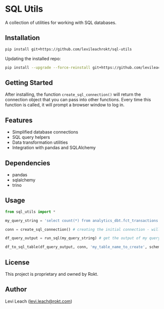 # SQL Utils

A collection of utilities for working with SQL databases.

## Installation

```bash
pip install git+https://github.com/levileachrokt/sql-utils
```

Updating the installed repo:
```bash
pip install --upgrade --force-reinstall git+https://github.com/levileachrokt/sql-utils.git
```


## Getting Started

After installing, the function ```create_sql_connection()``` will return the connection object that you can pass into other functions. Every time this function is called, it will prompt a browser window to log in.


## Features

- Simplified database connections
- SQL query helpers
- Data transformation utilities
- Integration with pandas and SQLAlchemy

## Dependencies

- pandas
- sqlalchemy
- trino

## Usage

```python
from sql_utils import *

my_query_string = 'select count(*) from analytics_dbt.fct_transactions' # a query to run

conn = create_sql_connection() # creating the initial connection - will open a browser window to log in

df_query_output = run_sql(my_query_string) # get the output of my query in a pandas df 

df_to_sql_table(df_query_output, conn, 'my_table_name_to_create', schema='analytics_ny') # write to a table in chunks of 1000 rows

```

## License

This project is proprietary and owned by Rokt.

## Author

Levi Leach (levi.leach@rokt.com) 